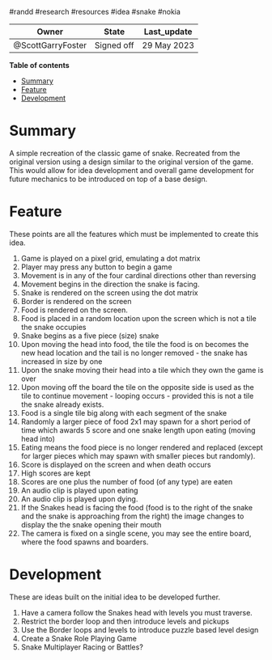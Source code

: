 #randd #research #resources #idea #snake #nokia 

|Owner|State|Last_update|
|--|--|--|
|@ScottGarryFoster|Signed off|29 May 2023|

**Table of contents**
- [Summary](#Summary)
- [Feature](#Feature)
- [Development](#Development)

# Summary
A simple recreation of the classic game of snake. Recreated from the original version using a design similar to the original version of the game. This would allow for idea development and overall game development for future mechanics to be introduced on top of a base design.

# Feature
These points are all the features which must be implemented to create this idea.
1. Game is played on a pixel grid, emulating a dot matrix
2. Player may press any button to begin a game
3. Movement is in any of the four cardinal directions other than reversing
4. Movement begins in the direction the snake is facing.
5. Snake is rendered on the screen using the dot matrix
6. Border is rendered on the screen
7. Food is rendered on the screen.
8. Food is placed in a random location upon the screen which is not a tile the snake occupies
9. Snake begins as a five piece (size) snake
10. Upon moving the head into food, the tile the food is on becomes the new head location and the tail is no longer removed - the snake has increased in size by one
11. Upon the snake moving their head into a tile which they own the game is over
12. Upon moving off the board the tile on the opposite side is used as the tile to continue movement - looping occurs - provided this is not a tile the snake already exists.
13. Food is a single tile big along with each segment of the snake
14. Randomly a larger piece of food 2x1 may spawn for a short period of time which awards 5 score and one snake length upon eating (moving head into)
15. Eating means the food piece is no longer rendered and replaced (except for larger pieces which may spawn with smaller pieces but randomly).
16. Score is displayed on the screen and when death occurs
17. High scores are kept
18. Scores are one plus the number of food (of any type) are eaten
19. An audio clip is played upon eating
20. An audio clip is played upon dying.
21. If the Snakes head is facing the food (food is to the right of the snake and the snake is approaching from the right) the image changes to display the the snake opening their mouth
22. The camera is fixed on a single scene, you may see the entire board, where the food spawns and boarders.

# Development
These are ideas built on the initial idea to be developed further.

1. Have a camera follow the Snakes head with levels you must traverse.
2. Restrict the border loop and then introduce levels and pickups
3. Use the Border loops and levels to introduce puzzle based level design
4. Create a Snake Role Playing Game
5. Snake Multiplayer Racing or Battles?